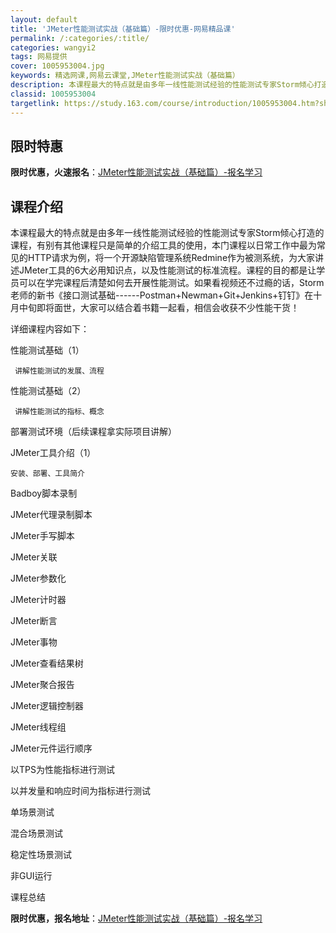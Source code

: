```yaml
---
layout: default
title: 'JMeter性能测试实战（基础篇）-限时优惠-网易精品课'
permalink: /:categories/:title/
categories: wangyi2
tags: 网易提供
cover: 1005953004.jpg
keywords: 精选网课,网易云课堂,JMeter性能测试实战（基础篇）
description: 本课程最大的特点就是由多年一线性能测试经验的性能测试专家Storm倾心打造的课程，有别有其他课程只是简单的介绍工具的使用
classid: 1005953004
targetlink: https://study.163.com/course/introduction/1005953004.htm?share=1&shareId=1025206652&utm_campaign=share&utm_medium=iphoneShare&utm_source=&utm_u=1025206652
---
```


## 限时特惠

**限时优惠，火速报名**：[JMeter性能测试实战（基础篇）-报名学习](https://study.163.com/course/introduction/1005953004.htm?share=1&shareId=1025206652&utm_campaign=share&utm_medium=iphoneShare&utm_source=&utm_u=1025206652)

## 课程介绍

本课程最大的特点就是由多年一线性能测试经验的性能测试专家Storm倾心打造的课程，有别有其他课程只是简单的介绍工具的使用，本门课程以日常工作中最为常见的HTTP请求为例，将一个开源缺陷管理系统Redmine作为被测系统，为大家讲述JMeter工具的6大必用知识点，以及性能测试的标准流程。课程的目的都是让学员可以在学完课程后清楚如何去开展性能测试。如果看视频还不过瘾的话，Storm老师的新书《接口测试基础------Postman+Newman+Git+Jenkins+钉钉》在十月中旬即将面世，大家可以结合着书籍一起看，相信会收获不少性能干货！



详细课程内容如下：

性能测试基础（1）

     讲解性能测试的发展、流程

性能测试基础（2）

     讲解性能测试的指标、概念

部署测试环境（后续课程拿实际项目讲解）

JMeter工具介绍（1）

    安装、部署、工具简介

Badboy脚本录制

JMeter代理录制脚本

JMeter手写脚本

JMeter关联

JMeter参数化

JMeter计时器

JMeter断言

JMeter事物

JMeter查看结果树

JMeter聚合报告

JMeter逻辑控制器

JMeter线程组

JMeter元件运行顺序

以TPS为性能指标进行测试

以并发量和响应时间为指标进行测试

单场景测试

混合场景测试

稳定性场景测试

非GUI运行

课程总结

**限时优惠，报名地址**：[JMeter性能测试实战（基础篇）-报名学习](https://study.163.com/course/introduction/1005953004.htm?share=1&shareId=1025206652&utm_campaign=share&utm_medium=iphoneShare&utm_source=&utm_u=1025206652)

